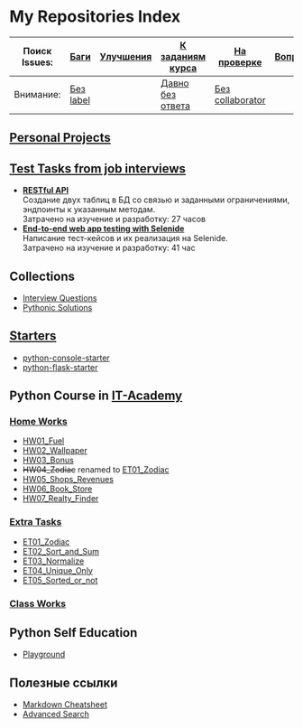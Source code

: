 # My Repositories Index
|Поиск Issues:| [Баги](https://github.com/issues?utf8=✓&q=is%3Aopen+is%3Aissue+user%3ALagunov-PRO+label%3Abug+author%3ALagunov-PRO+assignee%3ALagunov-PRO+)       |[Улучшения](https://github.com/issues?utf8=✓&q=is%3Aopen+is%3Aissue+user%3ALagunov-PRO+label%3Aenhancement+author%3ALagunov-PRO+assignee%3ALagunov-PRO+)| [К заданиям курса](https://github.com/issues?utf8=✓&q=is%3Aopen+is%3Aissue+author%3Acoursar+user%3ALagunov-PRO)           | [На проверке](https://github.com/issues?utf8=✓&q=is%3Aopen+is%3Aissue+user%3ALagunov-PRO+label%3AHW-check+-assignee%3ALagunov-PRO+author%3ALagunov-PRO+)|[Вопросы](https://github.com/issues?q=is%3Aopen+is%3Aissue+user%3ALagunov-PRO+-assignee%3ALagunov-PRO+author%3ALagunov-PRO+label%3A"help+wanted")|[Ответы](https://github.com/issues?utf8=✓&q=is%3Aclosed+is%3Aissue+user%3ALagunov-PRO+-assignee%3ALagunov-PRO+author%3ALagunov-PRO+label%3A"help+wanted"+)|
| ------------- |-------------| -----| -----|-----|-----|-----|
| Внимание: |  [Без label](https://github.com/issues?utf8=✓&q=is%3Aopen+is%3Aissue+user%3ALagunov-PRO+no%3Alabel+author%3ALagunov-PRO)          |       | [Давно без ответа](https://github.com/issues?utf8=✓&q=is%3Aissue+is%3Aopen+user%3ALagunov-PRO+created%3A<2019-03-26+author%3Acoursar+)    |   [Без collaborator](https://github.com/issues?utf8=✓&q=is%3Aopen+is%3Aissue+user%3ALagunov-PRO+no%3Aassignee+label%3AHW-Check)| |   |   |

## [Personal Projects](https://github.com/Lagunov-PRO?utf8=✓&tab=repositories&q=LP)

## [Test Tasks from job interviews](https://github.com/Lagunov-PRO?utf8=✓&tab=repositories&q=TT)
* __[RESTful API](https://github.com/Lagunov-PRO/TT01)__<br>
Создание двух таблиц в БД со связью и заданными ограничениями, эндпоинты к указанным методам. <br>
Затрачено на изучение и разработку: 27 часов
* __[End-to-end web app testing with Selenide](https://github.com/Lagunov-PRO/TT_OK)__<br>
Написание тест-кейсов и их реализация на Selenide. <br>
Затрачено на изучение и разработку: 41 час 
## Collections
* [Interview Questions](https://github.com/Lagunov-PRO/Interview_Questions)
* [Pythonic Solutions](https://github.com/Lagunov-PRO/Pythonic_Solutions)
## [Starters](https://github.com/Lagunov-PRO?utf8=✓&tab=repositories&q=starter)
* [python-console-starter](https://github.com/Lagunov-PRO/python-console-starter)
* [python-flask-starter](https://github.com/Lagunov-PRO/python-flask-starter)
## Python Course in [IT-Academy](http://new.itpark-kazan.ru/educational/)
### [Home Works](https://github.com/Lagunov-PRO?utf8=✓&tab=repositories&q=HW)
* [HW01_Fuel](https://github.com/Lagunov-PRO/HW01_Fuel)
* [HW02_Wallpaper](https://github.com/Lagunov-PRO/HW02_Wallpaper)
* [HW03_Bonus](https://github.com/Lagunov-PRO/HW03_Bonus)
* ~~HW04_Zodiac~~ renamed to [ET01_Zodiac](https://github.com/Lagunov-PRO/ET01_Zodiac)
* [HW05_Shops_Revenues](https://github.com/Lagunov-PRO/)
* [HW06_Book_Store](https://github.com/Lagunov-PRO/HW06_Book_Store)
* [HW07_Realty_Finder](https://github.com/Lagunov-PRO/HW07_Realty_Finder)

### [Extra Tasks](https://github.com/Lagunov-PRO?utf8=✓&tab=repositories&q=ET)
* [ET01_Zodiac](https://github.com/Lagunov-PRO/ET01_Zodiac)
* [ET02_Sort_and_Sum](https://github.com/Lagunov-PRO/ET02_Sort_and_Sum)
* [ET03_Normalize](https://github.com/Lagunov-PRO/ET03_Normalize)
* [ET04_Unique_Only](https://github.com/Lagunov-PRO/ET04_Unique_Only)
* [ET05_Sorted_or_not](https://github.com/Lagunov-PRO/ET05_Sorted_or_not)
### [Class Works](https://github.com/Lagunov-PRO?utf8=✓&tab=repositories&q=CW)
## Python Self Education
* [Playground](https://github.com/Lagunov-PRO/Playground)

## Полезные ссылки
* [Markdown Cheatsheet](https://github.com/adam-p/markdown-here/wiki/Markdown-Cheatsheet)
* [Advanced Search](https://github.com/search/advanced)

